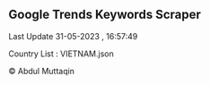 

## Google Trends Keywords Scraper 
 
Last Update 31-05-2023 , 16:57:49

Country List :
VIETNAM.json



© Abdul Muttaqin 
